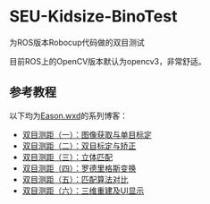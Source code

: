 # SEU-Kidsize-BinoTest

为ROS版本Robocup代码做的双目测试

目前ROS上的OpenCV版本默认为opencv3，非常舒适。

## 参考教程

以下均为[Eason.wxd](https://me.csdn.net/App_12062011)的系列博客：
* [双目测距（一）：图像获取与单目标定](https://blog.csdn.net/App_12062011/article/details/52032563)
* [双目测距（二）：双目标定与矫正](https://blog.csdn.net/App_12062011/article/details/52032667)
* [双目测距（三）：立体匹配](https://blog.csdn.net/App_12062011/article/details/52032935)
* [双目测距（四）：罗德里格斯变换](https://blog.csdn.net/App_12062011/article/details/52033328)
* [双目测距（五）：匹配算法对比](https://blog.csdn.net/App_12062011/article/details/52034855)
* [双目测距（六）：三维重建及UI显示](https://blog.csdn.net/App_12062011/article/details/52034906)